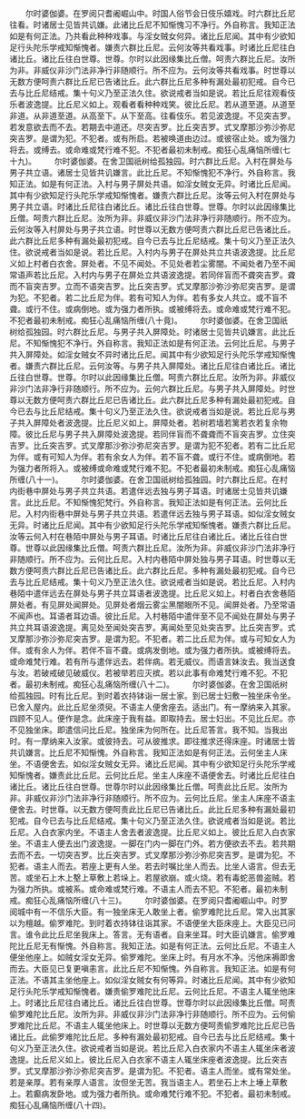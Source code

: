 <!-- { "loadSidebar": true } -->
　　尔时婆伽婆。在罗阅只耆阇崛山中。时国人俗节会日伎乐嬉戏。时六群比丘尼往看。时诸居士见皆共讥嫌。此诸比丘尼不知惭愧习不净行。外自称言。我知正法如是有何正法。乃共看此种种戏事。与淫女贼女何异。诸比丘尼闻。其中有少欲知足行头陀乐学戒知惭愧者。嫌责六群比丘尼。云何汝等共看戏事。时诸比丘尼往白诸比丘。诸比丘往白世尊。世尊。尔时以此因缘集比丘僧。呵责六群比丘尼。汝所为非。非威仪非沙门法非净行非随顺行。所不应为。云何汝等共看戏事。时世尊以无数方便呵责六群比丘尼已告诸比丘。此六群比丘尼多种有漏处最初犯戒。自今已去与比丘尼结戒。集十句义乃至正法久住。欲说戒者当如是说。若比丘尼往观看伎乐者波逸提。比丘尼义如上。观看者看种种戏笑。彼比丘尼。若从道至道。从道至非道。从非道至道。从高至下。从下至高。往看伎乐。若见波逸提。不见突吉罗。若发意欲去而不去。若期去中道还。尽突吉罗。比丘突吉罗。式叉摩那沙弥沙弥尼突吉罗。是谓为犯。不犯者。或有所启。若被唤道由边过。或彼宿止处。或为强力将去。或缚去。或命难或梵行难不犯。不犯者最初未制戒。痴狂心乱痛恼所缠(七十九)。
　　尔时婆伽婆。在舍卫国祇树给孤独园。时六群比丘尼。入村在屏处与男子共立语。诸居士见皆共讥嫌言。此比丘尼。不知惭愧犯不净行。外自称言。我知正法。如是有何正法。入村与男子屏处共语。如淫女贼女无异。时诸比丘尼闻。其中有少欲知足行头陀乐学戒知惭愧者。嫌责六群比丘尼。汝等云何入村在屏处与男子共立语。时诸比丘尼往白诸比丘。诸比丘往白世尊。世尊。尔时以此因缘集比丘僧。呵责六群比丘尼。汝所为非。非威仪非沙门法非净行非随顺行。所不应为。云何汝等入村屏处与男子共立语。时世尊以无数方便呵责六群比丘尼已告诸比丘。此六群比丘尼多种有漏处最初犯戒。自今已去与比丘尼结戒。集十句义乃至正法久住。欲说戒者当如是说。若比丘尼。入村内与男子在屏处共立共语波逸提。比丘尼义如上村者白衣舍。屏处者。不见不闻处。不见处者若尘雾闇。不闻处者乃至不闻常语声若比丘尼。入村内与男子在屏处立共语波逸提。若同伴盲而不聋突吉罗。聋而不盲突吉罗。立而不语突吉罗。比丘突吉罗。式叉摩那沙弥沙弥尼突吉罗。是谓为犯。不犯者。若二比丘尼为伴。若有可知人为伴。若有多女人共立。或不盲不聋。或行不住。或病倒地。或为强力者所执。或被缚将去。或命难或梵行难不犯。不犯者最初未制戒。痴狂心乱痛恼所缠(八十竟)。
　　尔时婆伽婆。在舍卫国祇树给孤独园。时六群比丘尼。与男子共入屏障处。时诸居士见皆共讥嫌言。此比丘尼。不知惭愧犯不净行。外自称言。我知正法如是有何正法。云何比丘尼。与男子共入屏障处。如淫女贼女不异时诸比丘尼。闻其中有少欲知足行头陀乐学戒知惭愧者。嫌责六群比丘尼。云何汝等。与男子共入屏障处。诸比丘尼往白诸比丘。诸比丘往白世尊。世尊。尔时以此因缘集比丘僧。呵责六群比丘尼。汝所为非。非威仪非沙门法非净行非随顺行。所不应为。云何六群比丘尼。与男子共入屏障处。时世尊以无数方便呵责六群比丘尼已告诸比丘。此六群比丘尼多种有漏处最初犯戒。自今已去与比丘尼结戒。集十句义乃至正法久住。欲说戒者当如是说。若比丘尼与男子共入屏障处者波逸提。比丘尼义如上。屏障处者。若树若墙若篱若衣若复余物障。彼比丘尼与男子共入屏障处波逸提。若同伴盲而不聋聋而不盲突吉罗。立住突吉罗。比丘突吉罗。式叉摩那沙弥沙弥尼突吉罗。是谓为犯不犯者。若有二比丘尼为伴。或有可知人为伴。若有余女人为伴。若不盲不聋。或行不住。或病倒地。若为强力者所将入。或被缚或命难或梵行难不犯。不犯者最初未制戒。痴狂心乱痛恼所缠(八十一)。
　　尔时婆伽婆。在舍卫国祇树给孤独园。时六群比丘尼。在村内街巷中屏处与男子共立共语。若遣伴远去独与男子耳语。时诸居士见皆共讥嫌言。此比丘尼。不知惭愧犯梵行。外自称言。我知正法如是有何正法。云何比丘尼。入村内街巷中屏处与男子共立共语。若遣伴远去独与男子耳语。如似淫女贼女无异。时诸比丘尼闻。其中有少欲知足行头陀乐学戒知惭愧者。嫌责六群比丘尼。汝等云何入村在巷陌中屏处与男子耳语。时诸比丘尼往白诸比丘。诸比丘往白世尊。世尊以此因缘集比丘僧。呵责六群比丘尼。汝所为非。非威仪非沙门法非净行非随顺行。所不应为。云何比丘尼。入村内巷陌中屏处独与男子耳语。时世尊以无数方便呵责六群比丘尼已告诸比丘。此六群比丘尼。多种有漏处最初犯戒。自今已去与比丘尼结戒。集十句义乃至正法久住。欲说戒者当如是说。若比丘尼。入村内巷陌中遣伴远去在屏处与男子共立耳语者波逸提。比丘尼义如上。村者白衣舍巷陌屏处者。有见屏处闻屏处。见屏处者烟云雾尘黑闇眼所不见。闻屏处者。乃至常语不闻声也。耳语者耳边语。彼比丘尼。入村巷陌中遣伴至不见不闻处在屏处与男子共立共耳语波逸提。离见处至闻处突吉罗。离闻处至见处突吉罗。比丘突吉罗。式叉摩那沙弥沙弥尼突吉罗。是谓为犯。不犯者。若二比丘尼为伴。或与可知女人为伴。或有余人为伴。若伴不盲不聋。或病发倒地。或为强力者所执。或被缚将去。或命难梵行难。若有所与遣伴远去。若伴病。若无威仪。而语言妹汝去。我当送食与汝。若破戒破见破威仪。若被举若应灭摈。若以此事有命难梵行难不犯。不犯者。最初未制戒。痴狂心乱痛恼所缠(八十二)。
　　尔时婆伽婆。在舍卫国祇树给孤独园。时有比丘尼。到时着衣持钵诣一居士家。到已居士妇敷一独坐床令坐。已舍入屋内。此比丘尼坐须臾。不语主人便舍座去。适出门。有一摩纳来入其家。四顾不见人。便作是念。此床座于我有益。即取持去。居士妇出。不见比丘尼。亦不见独坐床。即遣信问比丘尼。独坐床为何所在。比丘尼答言。我不知。当我出时。有一摩纳来入汝家。或彼持去。可从彼推求。即往推求还得床座。时诸居士皆共讥嫌言。比丘尼不知惭愧。外自称言。我知正法如是有何正法。云何坐主人床坐。不语便舍去。如似淫女贼女无异。诸比丘尼闻。其中有少欲知足行头陀乐学戒知惭愧者。嫌责此比丘尼。云何比丘尼。坐主人床座不语便舍去。时诸比丘尼往白诸比丘。诸比丘往白世尊。世尊尔时以此因缘集比丘僧。呵责此比丘尼。汝所为非。非威仪非沙门法非净行非随顺行。所不应为。云何比丘尼。坐主人床座不语主便舍去。时世尊。以无数方便呵责此比丘尼已告诸比丘。此比丘尼多种有漏处最初犯戒。自今已去与比丘尼结戒。集十句义乃至正法久住。欲说戒者当如是说。若比丘尼。入白衣家内坐。不语主人舍去者波逸提。比丘尼义如上。彼比丘尼入白衣家坐。不语主人便去出门波逸提。一脚在门内一脚在门外。若方便欲去不去。若共期去而不去。一切突吉罗。比丘突吉罗。式叉摩那沙弥沙弥尼突吉罗。是谓为犯。不犯者。语主人而去。若座上更有人坐。若去时嘱比坐人而去。比坐人语言。但去无苦。或坐石上木上墼上草敷上若垛上。若屋欲崩。或火烧。若有毒蛇恶兽盗贼。若为强力所执。或被系。或命难或梵行难。不语主人而去不犯。不犯者。最初未制戒。痴狂心乱痛恼所缠(八十三)。
　　尔时婆伽婆。在罗阅只耆阇崛山中。时罗阅城中有一不信乐大臣。有一独坐床无人敢坐上者。偷罗难陀比丘尼。常入出其家以为檀越。偷罗难陀。到时着衣持钵往诣其家。不语便坐大臣床座上。大臣见已问言。谁令此比丘尼坐我床上。答言。无有语者。自来坐耳。时大臣讥嫌言。偷罗难陀比丘尼无有惭愧。外自称言。我知正法。如是有何正法。云何比丘尼。不语主人便坐他座上。如贼女淫女无异。偷罗难陀。坐床上时。有月水不净。污他床褥即舍而去。大臣见已复更嗔恚言。此比丘尼不知惭愧。外自称言。我知正法。如是有何正法。不语其主坐他座上。如似淫女贼女有何等异。时诸比丘尼闻。其中有少欲知足行头陀乐学戒知惭愧者。嫌责偷罗难陀比丘尼。云何比丘尼。不语主人辄坐他床上。时诸比丘尼往白诸比丘。诸比丘往白世尊。世尊尔时以此因缘集比丘僧。呵责偷罗难陀比丘尼。汝所为非。非威仪非沙门法非净行非随顺行。所不应为。云何偷罗难陀比丘尼。不语主人辄坐他床上。时世尊以无数方便呵责偷罗难陀比丘尼已告诸比丘。此偷罗难陀比丘尼。多种有漏处最初犯戒。自今已去与比丘尼结戒。集十句义乃至正法久住。欲说戒者当如是说。若比丘尼入白衣家内不语主人辄坐床者波逸提。比丘尼义如上。彼比丘尼入白衣家不语主人辄坐床座者波逸提。比丘突吉罗。式叉摩那沙弥沙弥尼突吉罗。是谓为犯。不犯者。语主人而坐。或有常处坐。若是亲厚。若有亲厚人语言。汝但坐无苦。我当语主人。若坐石上木上埵上草敷上。若癫病发卧地。或为强力者所执。或命难梵行难不犯。不犯者。最初未制戒。痴狂心乱痛恼所缠(八十四)。
